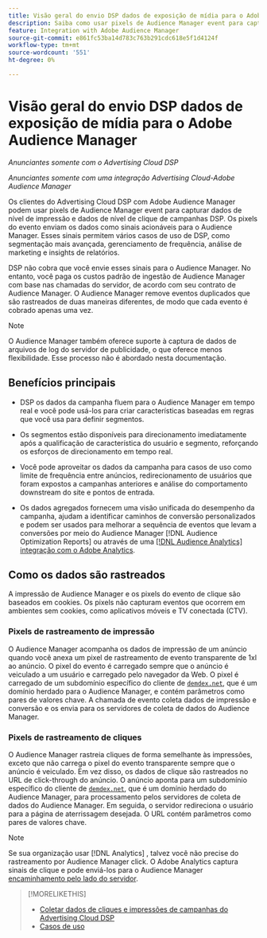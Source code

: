 ```yaml
---
title: Visão geral do envio DSP dados de exposição de mídia para o Adobe Audience Manager
description: Saiba como usar pixels de Audience Manager event para capturar dados de nível de impressão e de cliques de campanhas do Advertising Cloud DSP
feature: Integration with Adobe Audience Manager
source-git-commit: e861fc53ba14d783c763b291cdc618e5f1d4124f
workflow-type: tm+mt
source-wordcount: '551'
ht-degree: 0%

---
```


# Visão geral do envio DSP dados de exposição de mídia para o Adobe Audience Manager

*Anunciantes somente com o Advertising Cloud DSP*

*Anunciantes somente com uma integração Advertising Cloud-Adobe Audience Manager*

Os clientes do Advertising Cloud DSP com Adobe Audience Manager podem usar pixels de Audience Manager event para capturar dados de nível de impressão e dados de nível de clique de campanhas DSP. Os pixels do evento enviam os dados como sinais acionáveis para o Audience Manager. Esses sinais permitem vários casos de uso de DSP, como segmentação mais avançada, gerenciamento de frequência, análise de marketing e insights de relatórios.

DSP não cobra que você envie esses sinais para o Audience Manager. No entanto, você paga os custos padrão de ingestão de Audience Manager com base nas chamadas do servidor, de acordo com seu contrato de Audience Manager. O Audience Manager remove eventos duplicados que são rastreados de duas maneiras diferentes, de modo que cada evento é cobrado apenas uma vez.

>[!NOTE]
>
> O Audience Manager também oferece suporte à captura de dados de arquivos de log do servidor de publicidade, o que oferece menos flexibilidade. Esse processo não é abordado nesta documentação.

## Benefícios principais

* DSP os dados da campanha fluem para o Audience Manager em tempo real e você pode usá-los para criar características baseadas em regras que você usa para definir segmentos.

* Os segmentos estão disponíveis para direcionamento imediatamente após a qualificação de característica do usuário e segmento, reforçando os esforços de direcionamento em tempo real.

* Você pode aproveitar os dados da campanha para casos de uso como limite de frequência entre anúncios, redirecionamento de usuários que foram expostos a campanhas anteriores e análise do comportamento downstream do site e pontos de entrada.

* Os dados agregados fornecem uma visão unificada do desempenho da campanha, ajudam a identificar caminhos de conversão personalizados e podem ser usados para melhorar a sequência de eventos que levam a conversões por meio do Audience Manager [!DNL Audience Optimization Reports] ou através de uma [[!DNL Audience Analytics] integração com o Adobe Analytics](/help/integrations/audience-manager/audience-analytics.md).

## Como os dados são rastreados

A impressão de Audience Manager e os pixels do evento de clique são baseados em cookies. Os pixels não capturam eventos que ocorrem em ambientes sem cookies, como aplicativos móveis e TV conectada (CTV).

### Pixels de rastreamento de impressão

O Audience Manager acompanha os dados de impressão de um anúncio quando você anexa um pixel de rastreamento de evento transparente de 1xl ao anúncio. O pixel do evento é carregado sempre que o anúncio é veiculado a um usuário e carregado pelo navegador da Web. O pixel é carregado de um subdomínio específico do cliente de [`demdex.net`](https://experienceleague.adobe.com/docs/audience-manager/user-guide/reference/demdex-calls.html), que é um domínio herdado para o Audience Manager, e contém parâmetros como pares de valores chave. A chamada de evento coleta dados de impressão e conversão e os envia para os servidores de coleta de dados do Audience Manager.

### Pixels de rastreamento de cliques

O Audience Manager rastreia cliques de forma semelhante às impressões, exceto que não carrega o pixel do evento transparente sempre que o anúncio é veiculado. Em vez disso, os dados de clique são rastreados no URL de click-through do anúncio. O anúncio aponta para um subdomínio específico do cliente de [`demdex.net`](https://experienceleague.adobe.com/docs/audience-manager/user-guide/reference/demdex-calls.html), que é um domínio herdado do Audience Manager, para processamento pelos servidores de coleta de dados do Audience Manager. Em seguida, o servidor redireciona o usuário para a página de aterrissagem desejada. O URL contém parâmetros como pares de valores chave.

>[!NOTE]
>
>Se sua organização usar [!DNL Analytics] , talvez você não precise do rastreamento por Audience Manager click. O Adobe Analytics captura sinais de clique e pode enviá-los para o Audience Manager [encaminhamento pelo lado do servidor](https://experienceleague.adobe.com/docs/analytics/admin/admin-tools/server-side-forwarding/ssf.html).

>[!MORELIKETHIS]
>
>* [Coletar dados de cliques e impressões de campanhas do Advertising Cloud DSP](collect.md)
>* [Casos de uso](use-cases.md)


